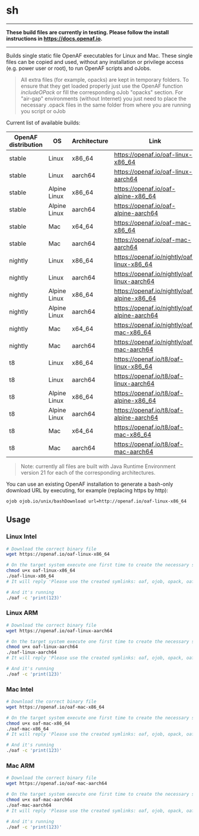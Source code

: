 # sh

---

**These build files are currently in testing. Please follow the install instructions in https://docs.openaf.io.**

---

Builds single static file OpenAF executables for Linux and Mac. These single files can be copied and used, without any installation or privilege access (e.g. power user or root), to run OpenAF scripts and oJobs. 

> All extra files (for example, opacks) are kept in temporary folders. To ensure that they get loaded properly just use the OpenAF function _includeOPack_ or fill the corresponding oJob "opacks" section. For "air-gap" environments (without Internet) you just need to place the necessary .opack files in the same folder from where you are running you script or oJob

Current list of available builds:

| OpenAF distribution | OS | Architecture | Link |
|---------------------|----|--------------|------|
| stable | Linux | x86_64 | https://openaf.io/oaf-linux-x86_64 |
| stable | Linux | aarch64 | https://openaf.io/oaf-linux-aarch64 |
| stable | Alpine Linux | x86_64 | https://openaf.io/oaf-alpine-x86_64 |
| stable | Alpine Linux | aarch64 | https://openaf.io/oaf-alpine-aarch64 |
| stable | Mac | x64_64 | https://openaf.io/oaf-mac-x86_64 |
| stable | Mac | aarch64 | https://openaf.io/oaf-mac-aarch64 | 
| nightly | Linux | x86_64 | https://openaf.io/nightly/oaf-linux-x86_64 |
| nightly | Linux | aarch64 | https://openaf.io/nightly/oaf-linux-aarch64 |
| nightly | Alpine Linux | x86_64 | https://openaf.io/nightly/oaf-alpine-x86_64 |
| nightly | Alpine Linux | aarch64 | https://openaf.io/nightly/oaf-alpine-aarch64 |
| nightly | Mac | x64_64 | https://openaf.io/nightly/oaf-mac-x86_64  |
| nightly | Mac | aarch64 | https://openaf.io/nightly/oaf-mac-aarch64 | 
| t8 | Linux | x86_64 | https://openaf.io/t8/oaf-linux-x86_64 |
| t8 | Linux | aarch64 | https://openaf.io/t8/oaf-linux-aarch64 |
| t8 | Alpine Linux | x86_64 | https://openaf.io/t8/oaf-alpine-x86_64 |
| t8 | Alpine Linux | aarch64 | https://openaf.io/t8/oaf-alpine-aarch64 |
| t8 | Mac | x64_64 | https://openaf.io/t8/oaf-mac-x86_64 |
| t8 | Mac | aarch64 | https://openaf.io/t8/oaf-mac-aarch64 | 

> Note: currently all files are built with Java Runtime Environment version 21 for each of the corresponding architectures.

You can use an existing OpenAF installation to generate a bash-only download URL by executing, for example (replacing https by http):

```bash
ojob ojob.io/unix/bashDownload url=http://openaf.io/oaf-linux-x86_64
```

## Usage

### Linux Intel

```bash
# Download the correct binary file
wget https://openaf.io/oaf-linux-x86_64

# On the target system execute one first time to create the necessary symlinks
chmod u+x oaf-linux-x86_64
./oaf-linux-x86_64
# It will reply 'Please use the created symlinks: oaf, ojob, opack, oafc, oaf-sb or ojob-sb'

# And it's running
./oaf -c 'print(123)'
```

### Linux ARM

```bash
# Download the correct binary file
wget https://openaf.io/oaf-linux-aarch64

# On the target system execute one first time to create the necessary symlinks
chmod u+x oaf-linux-aarch64
./oaf-linux-aarch64
# It will reply 'Please use the created symlinks: oaf, ojob, opack, oafc, oaf-sb or ojob-sb'

# And it's running
./oaf -c 'print(123)'
```

### Mac Intel

```bash
# Download the correct binary file
wget https://openaf.io/oaf-mac-x86_64

# On the target system execute one first time to create the necessary symlinks
chmod u+x oaf-mac-x86_64
./oaf-mac-x86_64
# It will reply 'Please use the created symlinks: oaf, ojob, opack, oafc, oaf-sb or ojob-sb'

# And it's running
./oaf -c 'print(123)'
```

### Mac ARM

```bash
# Download the correct binary file
wget https://openaf.io/oaf-mac-aarch64

# On the target system execute one first time to create the necessary symlinks
chmod u+x oaf-mac-aarch64
./oaf-mac-aarch64
# It will reply 'Please use the created symlinks: oaf, ojob, opack, oafc, oaf-sb or ojob-sb'

# And it's running
./oaf -c 'print(123)'
```
